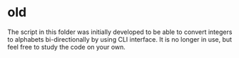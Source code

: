 # old

The script in this folder was initially developed to be able to convert integers to alphabets bi-directionally by using CLI interface. It is no longer in use, but feel free to study the code on your own.